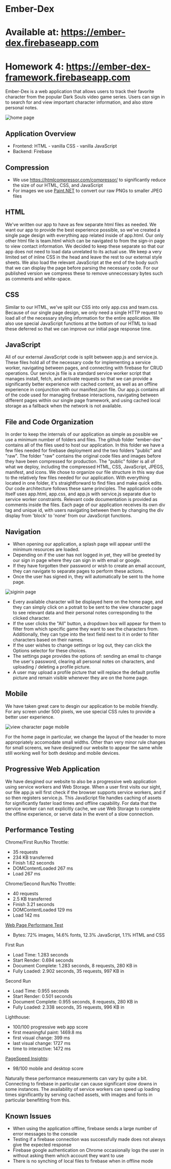 # Ember-Dex
# Available at: https://ember-dex.firebaseapp.com
# Homework 4: https://ember-dex-framework.firebaseapp.com
Ember-Dex is a web application that allows users to track their favorite character from the popular Dark Souls video game series. Users can sign in to search for and view important character information, and also store personal notes.

![home page](/screenshots/home-page.png)

## Application Overview
* Frontend: HTML - vanilla CSS - vanilla JavaScript
* Backend: Firebase

## Compression
* We use https://htmlcompressor.com/compressor/ to significantly reduce the size of our HTML, CSS, and JavaScript
* For images we use [Paint.NET](http://www.getpaint.net/index.html) to convert our raw PNGs to smaller JPEG files

## HTML
We've written our app to have as few separate html files as needed. We want our app to provide the best experience possible, so we've created a single page design with everything app related inside of app.html. Our only other html file is team.html which can be navigated to from the sign-in page to view contact information. We decided to keep these separate so that our app does not need to load data unrelated to its actual use. We keep a very limited set of inline CSS in the head and leave the rest to our external style sheets. We also load the relevant JavaScript at the end of the body such that we can display the page before parsing the necessary code. For our published version we compress these to remove unneccessary bytes such as comments and white-space.

## CSS
Similar to our HTML, we've split our CSS into only app.css and team.css. Because of our single page design, we only need a single HTTP request to load all of the necessary styling information for the entire application. We also use special JavaScript functions at the bottom of our HTML to load these deferred so that we can improve our initial page response time.

## JavaScript
All of our external JavaScript code is split between app.js and service.js. These files hold all of the necessary code for implementing a service worker, navigating between pages, and connecting with firebase for CRUD operations. Our service.js file is a standard service worker script that manages install, fetch, and activate requests so that we can provide a significantly better experience with cached content, as well as an offline experience in conjunction with our manifest.json file. Our app.js contains all of the code used for managing firebase interactions, navigating between different pages within our single page framework, and using cached local storage as a fallback when the network is not available.

## File and Code Organization 
In order to keep the internals of our application as simple as possible we use a minimum number of folders and files. The github folder "ember-dex" contains all of the files used to host our application. In this folder we have a few files needed for firebase deployment and the two folders "public" and "raw". The folder "raw" contains the original code files and images before they have been compressed for production. The "public" folder is all of what we deploy, including the compressed HTML, CSS, JavaScript, JPEGS, manifest, and icons. We chose to organize our file structure in this way due to the relatively few files needed for our application. With everything located in one folder, it's straightforward to find files and make quick edits. Our code architecture follows these same principles. The application code itself uses app.html, app.css, and app.js with service.js separate due to service worker constraints. Relevant code documentation is provided as comments inside the files. Each page of our application receives its own div tag and unique id, with users navigating between them by changing the div display from 'block' to 'none' from our JavaScript functions.  

## Navigation
* When opening our application, a splash page will appear until the minimum resources are loaded.
* Depending on if the user has not logged in yet, they will be greeted by our sign in page where they can sign in with email or google.
* If they have forgotten their password or wish to create an email account, they can navigate to separate pages to perform these actions.
* Once the user has signed in, they will automatically be sent to the home page.

![siginin page](/screenshots/signin-page.png)

* Every available character will be displayed here on the home page, and they can simply click on a potrait to be sent to the view character page to see relevant data and their personal notes corresponding to the clicked character.
* If the user clicks the "All" button, a dropdown box will appear for them to filter from which specific game they want to see the characters from. Additionally, they can type into the text field next to it in order to filter characters based on their names.
* If the user wishes to change settings or log out, they can click the Options selector for these choices.
* The settings page provides the options of: sending an email to change the user's password, clearing all personal notes on characters, and uploading / deleting a profile picture.
* A user may upload a profile picture that will replace the default profile picture and remain visible whenever they are on the home page.

## Mobile
We have taken great care to desgin our application to be mobile friendly. For any screen under 500 pixels, we use special CSS rules to provide a better user experience.

![view character page mobile](/screenshots/view-character-page-mobile.png)

For the home page in particular, we change the layout of the header to more appropriately accomodate small widths. Other than very minor rule changes for small screens, we have designed our website to appear the same while still working well for both desktop and mobile devices.

## Progressive Web Application
We have desgined our website to also be a progressive web application using service workers and Web Storage. When a user first visits our sight, our file app.js will first check if the browser supports service workers, and if so then registers service.js. This JavaScript file handles caching of assets for significantly faster load times and offline capability. For data that the service worker can not explicitly cache, we use Web Storage to complete the offline experience, or serve data in the event of a slow connection. 

## Performance Testing
Chrome/First Run/No Throttle:
* 35 requests
* 234 KB transferred
* Finish 1.62 seconds
* DOMContentLoaded 267 ms
* Load 267 ms

Chrome/Second Run/No Throttle:
* 40 requests
* 2.5 KB transferred
* Finish 3.21 seconds
* DOMContentLoaded 129 ms
* Load 142 ms

[Web Page Performane Test](https://www.webpagetest.org)
* Bytes: 72% images, 14.6% fonts, 12.3% JavaScript, 1.1% HTML and CSS

First Run
* Load Time: 1.283 seconds
* Start Render: 0.694 seconds
* Document Complete: 1.283 seconds, 8 requests, 280 KB in
* Fully Loaded: 2.902 seconds,  35 requests, 997 KB in

Second Run
* Load Time: 0.955 seconds
* Start Render: 0.501 seconds
* Document Complete: 0.955 seconds, 8 requests, 280 KB in
* Fully Loaded: 2.338 seconds,  35 requests, 996 KB in

Lighthouse:
* 100/100 progressive web app score
* first meaningful paint: 1469.8 ms
* first visual change: 399 ms
* last visual change: 1727 ms
* time to interactive: 1472 ms

[PageSpeed Insights](https://developers.google.com/speed/pagespeed/insights/):
* 98/100 mobile and desktop score

Naturally these performance measurements can vary by quite a bit. Connecting to firebase in particular can cause significant slow downs in some instances. The availability of service workers can speed up loading times significantly by serving cached assets, with images and fonts in particular benefitting from this.

## Known Issues
* When using the application offline, firebase sends a large number of error messages to the console
* Testing if a firebase connection was successfully made does not always give the expected response
* Firebase google authentication on Chrome occasionally logs the user in without asking them which account they want to use
* There is no synching of local files to firebase when in offline mode
